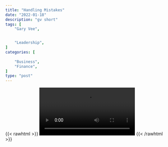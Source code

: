 ```yaml
---
title: "Handling Mistakes"
date: "2022-01-18"
description: "gv short"
tags: [
    "Gary Vee",


    "Leadership",
]
categories: [
    
    "Business",
    "Finance",
]
type: "post"
---
```

{{< rawhtml >}}
    <video width="auto" height="auto" controls>
        <source src="https://clips.dev00ps.com/Gary%20Vee/mistakes.mp4" type="video/mp4"> 
    </video>
{{< /rawhtml >}}